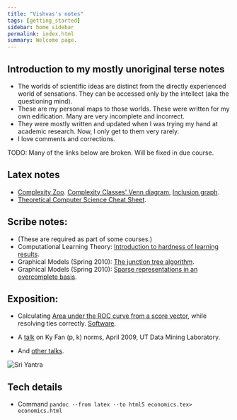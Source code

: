 ```yaml
---
title: "Vishvas's notes"
tags: [getting_started]
sidebar: home_sidebar
permalink: index.html
summary: Welcome page.
---
```



## Introduction to my mostly unoriginal terse notes

- The worlds of scientific ideas are distinct from the directly experienced world of sensations. They can be accessed only by the intellect (aka the questioning mind).
- These are my personal maps to those worlds. These were written for my own edification. Many are very incomplete and incorrect.
- They were mostly written and updated when I was trying my hand at academic research. Now, I only get to them very rarely.
- I love comments and corrections.


TODO: Many of the links below are broken. Will be fixed in due course. 

## Latex notes


- [Complexity Zoo](http://qwiki.stanford.edu/wiki/Complexity_Zoo). [Complexity Classes' Venn diagram](http://www.cse.buffalo.edu/~regan/ComplexityPoster.pdf), [Inclusion graph](http://www.math.ucdavis.edu/~greg/zoology/diagram.xml).
- [Theoretical Computer Science Cheat Sheet](http://www.tug.org/texshowcase/cheat.pdf).

## Scribe notes:

- (These are required as part of some courses.)
- Computational Learning Theory: [Introduction to hardness of learning results](colt/scribeNotes/scribeNotes.pdf).
- Graphical Models (Spring 2010): [The junction tree algorithm](probabilisticModels/graphicalModels/scribeNotes/junctionTrees.pdf).
- Graphical Models (Spring 2010): [Sparse representations in an overcomplete basis](numericalAnalysis/exposition/sparseRepresentations/scribedNotes.pdf).  
    

## Exposition:

- Calculating [Area under the ROC curve from a score vector](statistics/AUCFromScores/AUCFromScores.pdf), while resolving ties correctly. [Software](statistics/+statistics.zip).  
    
- A [talk](math/linAlg/exposition/kyFanNorms/kyFanNorms.pdf) on Ky Fan (p, k) norms, April 2009, UT Data Mining Laboratory.
- And [other talks](http://vishvas-vasuki.appspot.com/resumeLand/resume.html#x1-70000).

![Sri Yantra](http://upload.wikimedia.org/wikipedia/commons/f/f0/Meru1.jpg)

## Tech details
- Command `pandoc --from latex --to html5 economics.tex> economics.html`